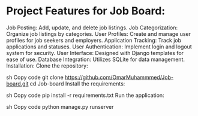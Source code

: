 # Project Features for Job Board:
Job Posting: Add, update, and delete job listings.
Job Categorization: Organize job listings by categories.
User Profiles: Create and manage user profiles for job seekers and employers.
Application Tracking: Track job applications and statuses.
User Authentication: Implement login and logout system for security.
User Interface: Designed with Django templates for ease of use.
Database Integration: Utilizes SQLite for data management.
Installation:
Clone the repository:

sh
Copy code
git clone https://github.com/OmarMuhammmed/Job-board.git
cd Job-board
Install the requirements:

sh
Copy code
pip install -r requirements.txt
Run the application:

sh
Copy code
python manage.py runserver
